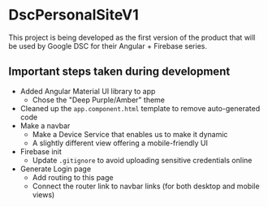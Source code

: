 # DscPersonalSiteV1
This project is being developed as the first version of the product that will be used by Google DSC for their Angular + Firebase series.

## Important steps taken during development

- Added Angular Material UI library to app
  - Chose the "Deep Purple/Amber" theme
- Cleaned up the `app.component.html` template to remove auto-generated code
- Make a navbar
  - Make a Device Service that enables us to make it dynamic
  - A slightly different view offering a mobile-friendly UI
- Firebase init
  - Update `.gitignore` to avoid uploading sensitive credentials online
- Generate Login page
  - Add routing to this page
  - Connect the router link to navbar links (for both desktop and mobile views)